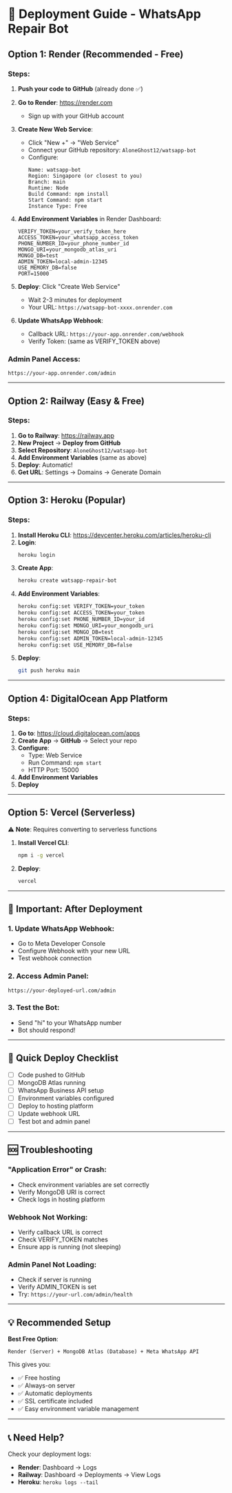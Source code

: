 # 🚀 Deployment Guide - WhatsApp Repair Bot

## Option 1: Render (Recommended - Free)

### Steps:

1. **Push your code to GitHub** (already done ✅)

2. **Go to Render**: https://render.com
   - Sign up with your GitHub account

3. **Create New Web Service**:
   - Click "New +" → "Web Service"
   - Connect your GitHub repository: `AloneGhost12/watsapp-bot`
   - Configure:
     ```
     Name: watsapp-bot
     Region: Singapore (or closest to you)
     Branch: main
     Runtime: Node
     Build Command: npm install
     Start Command: npm start
     Instance Type: Free
     ```

4. **Add Environment Variables** in Render Dashboard:
   ```
   VERIFY_TOKEN=your_verify_token_here
   ACCESS_TOKEN=your_whatsapp_access_token
   PHONE_NUMBER_ID=your_phone_number_id
   MONGO_URI=your_mongodb_atlas_uri
   MONGO_DB=test
   ADMIN_TOKEN=local-admin-12345
   USE_MEMORY_DB=false
   PORT=15000
   ```

5. **Deploy**: Click "Create Web Service"
   - Wait 2-3 minutes for deployment
   - Your URL: `https://watsapp-bot-xxxx.onrender.com`

6. **Update WhatsApp Webhook**:
   - Callback URL: `https://your-app.onrender.com/webhook`
   - Verify Token: (same as VERIFY_TOKEN above)

### Admin Panel Access:
```
https://your-app.onrender.com/admin
```

---

## Option 2: Railway (Easy & Free)

### Steps:

1. **Go to Railway**: https://railway.app
2. **New Project** → **Deploy from GitHub**
3. **Select Repository**: `AloneGhost12/watsapp-bot`
4. **Add Environment Variables** (same as above)
5. **Deploy**: Automatic!
6. **Get URL**: Settings → Domains → Generate Domain

---

## Option 3: Heroku (Popular)

### Steps:

1. **Install Heroku CLI**: https://devcenter.heroku.com/articles/heroku-cli
2. **Login**:
   ```bash
   heroku login
   ```
3. **Create App**:
   ```bash
   heroku create watsapp-repair-bot
   ```
4. **Add Environment Variables**:
   ```bash
   heroku config:set VERIFY_TOKEN=your_token
   heroku config:set ACCESS_TOKEN=your_token
   heroku config:set PHONE_NUMBER_ID=your_id
   heroku config:set MONGO_URI=your_mongodb_uri
   heroku config:set MONGO_DB=test
   heroku config:set ADMIN_TOKEN=local-admin-12345
   heroku config:set USE_MEMORY_DB=false
   ```
5. **Deploy**:
   ```bash
   git push heroku main
   ```

---

## Option 4: DigitalOcean App Platform

### Steps:

1. **Go to**: https://cloud.digitalocean.com/apps
2. **Create App** → **GitHub** → Select your repo
3. **Configure**:
   - Type: Web Service
   - Run Command: `npm start`
   - HTTP Port: 15000
4. **Add Environment Variables**
5. **Deploy**

---

## Option 5: Vercel (Serverless)

⚠️ **Note**: Requires converting to serverless functions

1. **Install Vercel CLI**:
   ```bash
   npm i -g vercel
   ```
2. **Deploy**:
   ```bash
   vercel
   ```

---

## 🔐 Important: After Deployment

### 1. Update WhatsApp Webhook:
- Go to Meta Developer Console
- Configure Webhook with your new URL
- Test webhook connection

### 2. Access Admin Panel:
```
https://your-deployed-url.com/admin
```

### 3. Test the Bot:
- Send "hi" to your WhatsApp number
- Bot should respond!

---

## 🎯 Quick Deploy Checklist

- [ ] Code pushed to GitHub
- [ ] MongoDB Atlas running
- [ ] WhatsApp Business API setup
- [ ] Environment variables configured
- [ ] Deploy to hosting platform
- [ ] Update webhook URL
- [ ] Test bot and admin panel

---

## 🆘 Troubleshooting

### "Application Error" or Crash:
- Check environment variables are set correctly
- Verify MongoDB URI is correct
- Check logs in hosting platform

### Webhook Not Working:
- Verify callback URL is correct
- Check VERIFY_TOKEN matches
- Ensure app is running (not sleeping)

### Admin Panel Not Loading:
- Check if server is running
- Verify ADMIN_TOKEN is set
- Try: `https://your-url.com/admin/health`

---

## 💡 Recommended Setup

**Best Free Option**: 
```
Render (Server) + MongoDB Atlas (Database) + Meta WhatsApp API
```

This gives you:
- ✅ Free hosting
- ✅ Always-on server
- ✅ Automatic deployments
- ✅ SSL certificate included
- ✅ Easy environment variable management

---

## 📞 Need Help?

Check your deployment logs:
- **Render**: Dashboard → Logs
- **Railway**: Dashboard → Deployments → View Logs
- **Heroku**: `heroku logs --tail`
